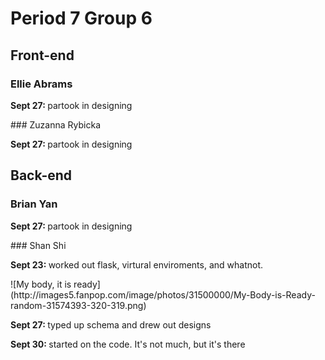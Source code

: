 Period 7 Group 6
================
Front-end
---------
### Ellie Abrams
<p><b>Sept 27: </b> partook in designing </p>
### Zuzanna Rybicka
<p><b>Sept 27: </b> partook in designing </p>

Back-end
--------
### Brian Yan
<p><b>Sept 27: </b> partook in designing </p>
### Shan Shi
<p><b>Sept 23: </b> worked out flask, virtural enviroments, and whatnot. </p>
![My body, it is ready](http://images5.fanpop.com/image/photos/31500000/My-Body-is-Ready-random-31574393-320-319.png)
</br>
<p><b>Sept 27: </b> typed up schema and drew out designs </p>
<p><b>Sept 30: </b> started on the code. It's not much, but it's there </p>